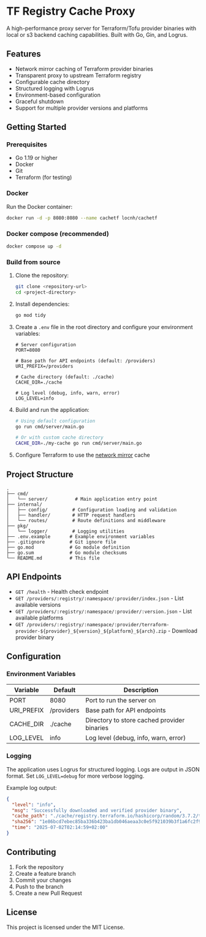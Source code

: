 # TF Registry Cache Proxy

A high-performance proxy server for Terraform/Tofu provider binaries with local or s3 backend caching capabilities. Built with Go, Gin, and Logrus.

## Features

- Network mirror caching of Terraform provider binaries
- Transparent proxy to upstream Terraform registry
- Configurable cache directory
- Structured logging with Logrus
- Environment-based configuration
- Graceful shutdown
- Support for multiple provider versions and platforms

## Getting Started

### Prerequisites

- Go 1.19 or higher
- Docker
- Git
- Terraform (for testing)

### Docker

Run the Docker container:
```bash
docker run -d -p 8080:8080 --name cachetf locnh/cachetf
```

### Docker compose (recommended)

```bash
docker compose up -d
```

### Build from source

1. Clone the repository:
   ```bash
   git clone <repository-url>
   cd <project-directory>
   ```

2. Install dependencies:
   ```bash
   go mod tidy
   ```

3. Create a `.env` file in the root directory and configure your environment variables:
   ```env
   # Server configuration
   PORT=8080
   
   # Base path for API endpoints (default: /providers)
   URI_PREFIX=/providers
   
   # Cache directory (default: ./cache)
   CACHE_DIR=./cache
   
   # Log level (debug, info, warn, error)
   LOG_LEVEL=info
   ```

4. Build and run the application:
   ```bash
   # Using default configuration
   go run cmd/server/main.go
   
   # Or with custom cache directory
   CACHE_DIR=./my-cache go run cmd/server/main.go
   ```

5. Configure Terraform to use the [network mirror](https://developer.hashicorp.com/terraform/internals/provider-network-mirror-protocol#protocol-base-url) cache

## Project Structure

```
.
├── cmd/
│   └── server/          # Main application entry point
├── internal/
│   ├── config/         # Configuration loading and validation
│   ├── handler/        # HTTP request handlers
│   └── routes/         # Route definitions and middleware
├── pkg/
│   └── logger/         # Logging utilities
├── .env.example       # Example environment variables
├── .gitignore         # Git ignore file
├── go.mod             # Go module definition
├── go.sum             # Go module checksums
└── README.md          # This file
```

## API Endpoints

- `GET /health` - Health check endpoint
- `GET /providers/:registry/:namespace/:provider/index.json` - List available versions
- `GET /providers/:registry/:namespace/:provider/:version.json` - List available platforms
- `GET /providers/:registry/:namespace/:provider/terraform-provider-${provider}_${version}_${platform}_${arch}.zip` - Download provider binary

## Configuration

### Environment Variables

| Variable   | Default    | Description                                 |
| ---------- | ---------- | ------------------------------------------- |
| PORT       | 8080       | Port to run the server on                   |
| URI_PREFIX | /providers | Base path for API endpoints                 |
| CACHE_DIR  | ./cache    | Directory to store cached provider binaries |
| LOG_LEVEL  | info       | Log level (debug, info, warn, error)        |

### Logging

The application uses Logrus for structured logging. Logs are output in JSON format. Set `LOG_LEVEL=debug` for more verbose logging.

Example log output:
```json
{
  "level": "info",
  "msg": "Successfully downloaded and verified provider binary",
  "cache_path": "./cache/registry.terraform.io/hashicorp/random/3.7.2/terraform-provider-random_3.7.2_darwin_arm64.zip",
  "sha256": "1e86bcd7ebec85ba336b423ba1db046aeaa3c0e5f921039b3f1a6fc2f978feab",
  "time": "2025-07-02T02:14:59+02:00"
}
```

## Contributing

1. Fork the repository
2. Create a feature branch
3. Commit your changes
4. Push to the branch
5. Create a new Pull Request

## License

This project is licensed under the MIT License.
